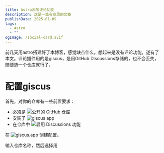 ```yaml
---
title: Astro添加评论功能
description: 这是一篇有意思的文章
publishDate: 2025-01-09
tags:
  - Astro
  - ""
ogImage: /social-card.avif
---
```

前几天用astro搭建好了本博客，感觉缺点什么，想起来是没有评论功能，遂有了本文。评论插件用的是giscus，是用GitHub Discussions存储的，也不会丢失，随便选一个仓库就行了。
# 配置giscus
首先，对你的仓库有一些前置要求：

- 必须是 ![公开的 GitHub 仓库](https://docs.github.com/en/repositories/managing-your-repositorys-settings-and-features/managing-repository-settings/setting-repository-visibility#making-a-repository-public)
- 安装了 ![giscus app](https://github.com/apps/giscus)
- 在仓库中 ![启用 Discussions 功能](https://docs.github.com/en/repositories/managing-your-repositorys-settings-and-features/enabling-features-for-your-repository/enabling-or-disabling-github-discussions-for-a-repository)

在 ![giscus.app](https://giscus.app/) 创建配置。

输入仓库名称，然后选择用<title>做映射，它会作为discussion的标题。
![](https://roim-picx-9nr.pages.dev/rest/bcZnImK.png)
分类选择 announcements。
启用以下特性：
- reaction
- 评论输入框在上方
- 懒加载
主题暂时选择dark，下面再讲主题的配置。
配置好后会得到一段代码
```
<script src="https://giscus.app/client.js"
        data-repo="faust6312/astroblog"
        data-repo-id="R_kgDONnB1Tadawadadadg"
        data-category="Announcements"
        data-category-id="DIC_kwDONnB1Ts4Cldawdada1Oz"
        data-mapping="title"
        data-strict="0"
        data-reactions-enabled="1"
        data-emit-metadata="0"
        data-input-position="top"
        data-theme="dark"
        data-lang="en"
        data-loading="lazy"
        crossorigin="anonymous"
        async>
</script>
```
# 配置主题亮暗切换
由于博客网站是可以切换黑暗/明亮主题的，所以我们这里安装了 @giscus/react。

在 Astro 中，还需要安装 React 集成。
先把仓库克隆下来：
![](https://roim-picx-9nr.pages.dev/rest/6DZMImK.png)
然后执行：
```
pnpm install
npx astro add react
pnpm i @giscus/react
```
创建Comment.tsx
```

import * as React from 'react';
import Giscus from '@giscus/react';

const id = 'inject-comments';

const Comments = () => {
  const [mounted, setMounted] = React.useState(false);

  React.useEffect(() => {
    setMounted(true);
  }, []);

  return (
    <div id={id} className="w-full">
      {mounted ? (
        <Giscus
          id={id}
          repo="username/repo"
          repoId="R_kgDOKeudTw"
          category="Announcements"
          categoryId="DIC_kwDOKeudT84Cch4W"
          mapping="title"
          reactionsEnabled="1"
          emitMetadata="0"
          inputPosition="top"
          lang="zh-CN"
          loading="lazy"
          theme="dark"
        />
      ) : null}
    </div>
  );
};

export default Comments;
```
路径在-->src/components/Comment.tsx

配置主题切换
```
import * as React from 'react'
import Giscus from '@giscus/react'

const id = 'inject-comments'

// 获取 localStorage 中 theme 的值
function getSavedTheme() {
  return window.localStorage.getItem('theme')
}

// 获取系统主题
function getSystemTheme() {
  return window.matchMedia('(prefers-color-scheme: dark)').matches ? 'dark' : 'light'
}

const Comments = () => {
  const [mounted, setMounted] = React.useState(false)
  const [theme, setTheme] = React.useState('light')

  React.useEffect(() => {
    const theme = getSavedTheme() || getSystemTheme()
    setTheme(theme)
    // 监听主题变化
    const observer = new MutationObserver(() => {
      setTheme(getSavedTheme())
    })
    observer.observe(document.documentElement, {
      attributes: true,
      attributeFilter: ['data-theme'],
    })

    // 取消监听
    return () => {
      observer.disconnect()
    }
  }, [])

  React.useEffect(() => {
    setMounted(true)
  }, [])

  return (
    <div id={id} className="w-full">
      {mounted ? (
        <Giscus
          id={id}
          repo="username/repo"
          repoId="R_kgDOKeudTw"
          category="Announcements"
          categoryId="DIC_kwDOKeudT84Cch4W"
          mapping="title"
          reactionsEnabled="1"
          emitMetadata="0"
          inputPosition="top"
          lang="zh-CN"
          loading="lazy"
          theme={theme}
        />
      ) : null}
    </div>
  )
}

export default Comments
```
导入组件
```
---
import Comments from "@components/Comment";
---
<!-- 使用 client:only 指令 -->
<Comments client:only="react" />

```
路径为-->src/layouts/BlogPost.astro

然后把配置好的文件，直接push到仓库，重新部署一下就OK了。
效果图：
![](https://roim-picx-9nr.pages.dev/rest/M0ZQImK.png)
